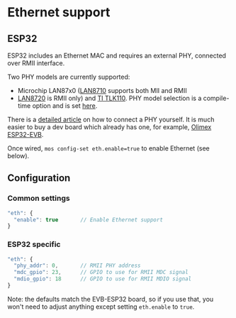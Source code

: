 # Ethernet support

## ESP32

ESP32 includes an Ethernet MAC and requires an external PHY, connected over RMII interface.

Two PHY models are currently supported:

- Microchip LAN87x0 ([LAN8710](http://ww1.microchip.com/downloads/en/DeviceDoc/00002164B.pdf) supports both MII and RMII
- [LAN8720](http://ww1.microchip.com/downloads/en/DeviceDoc/00002165B.pdf) is RMII only) and [TI TLK110](http://www.ti.com/lit/ds/symlink/tlk110.pdf). PHY model selection is a compile-time option and is set [here](https://github.com/mongoose-os-libs/ethernet/blob/master/mos_esp32.yml#L5).

There is a [detailed article](https://sautter.com/blog/ethernet-on-esp32-using-lan8720/)
on how to connect a PHY yourself. It is much easier to buy a dev board
which already has one, for example,
[Olimex ESP32-EVB](https://www.olimex.com/Products/IoT/ESP32-EVB/open-source-hardware).

Once wired, `mos config-set eth.enable=true` to enable Ethernet (see below).

## Configuration

### Common settings

```javascript
"eth": {
  "enable": true       // Enable Ethernet support
}
```

### ESP32 specific

```javascript
"eth": {
  "phy_addr": 0,       // RMII PHY address
  "mdc_gpio": 23,      // GPIO to use for RMII MDC signal
  "mdio_gpio": 18      // GPIO to use for RMII MDIO signal
}
```

Note: the defaults match the EVB-ESP32 board, so if you use that,
you won't need to adjust anything except setting `eth.enable` to `true`.
